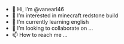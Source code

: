 - 👋 Hi, I’m @vanearl46
- 👀 I’m interested in minecraft redstone build
- 🌱 I’m currently learning english
- 💞️ I’m looking to collaborate on ...
- 📫 How to reach me ...

<!---
vanearl46/vanearl46 is a ✨ special ✨ repository because its `README.md` (this file) appears on your GitHub profile.
You can click the Preview link to take a look at your changes.
--->
